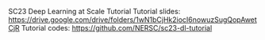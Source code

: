 SC23 Deep Learning at Scale Tutorial
Tutorial slides: https://drive.google.com/drive/folders/1wN1bCjHk2iocI6nowuzSugQopAwetCjR 
Tutorial codes: https://github.com/NERSC/sc23-dl-tutorial
